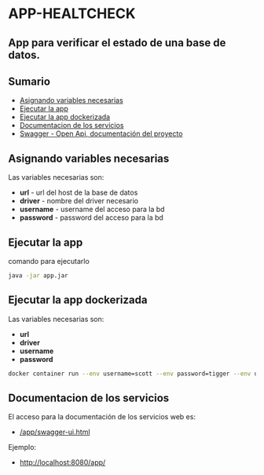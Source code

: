 # APP-HEALTCHECK
## App para verificar el estado de una base de datos. ##

## Sumario
* [Asignando variables necesarias](#asignando-variables-necesarias)
* [Ejecutar la app](#ejecutar-la-app)
* [Ejecutar la app dockerizada](#ejecutar-la-app-dockerizada)
* [Documentacion de los servicios](#documentacion-de-los-servicios)
* [Swagger - Open Api, documentación del proyecto](#documentación-del-proyecto)

## Asignando variables necesarias
Las variables necesarias son:
  * **url** - url del host de la base de datos
 * **driver** - nombre del driver necesario
 * **username** - username del acceso para la bd
 * **password** - password del acceso para la bd


## Ejecutar la app
comando para ejecutarlo
```bash
java -jar app.jar
```

## Ejecutar la app dockerizada
Las variables necesarias son:
  * **url**
 * **driver**
 * **username**
 * **password**
```bash
docker container run --env username=scott --env password=tigger --env url=jdbc:oracle:thin:@host.docker.internal:1521:ORCL --env driver=oracle.jdbc.driver.OracleDriver -ti -p 8080:8080 dalozz/app_healtcheck
```
## Documentacion de los servicios
El acceso para la documentación de los servicios web es:
- [/app/swagger-ui.html](/app/swagger-ui.html)

Ejemplo:
- [http://localhost:8080/app/](http://localhost:8080/app/)